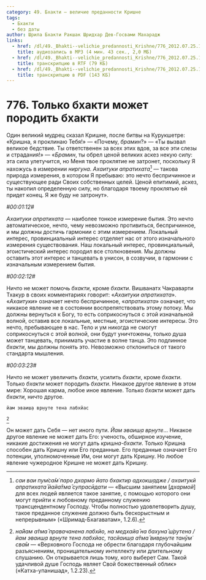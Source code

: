 ```yaml
---
category: 49. Бхакти — величие преданности Кришне
tags:
  - Бхакти
  - без даты
author: Шрила Бхакти Ракшак Шридхар Дев-Госвами Махарадж
links:
  - href: /dl/49._Bhakti--velichie_predannosti_Krishne/776_2012.07.25.13_ShridharMj_Tolko_bhakti_mojet_porodit_bhakti.mp3
    title: аудиозапись в MP3 (4 мин. 43 сек., 2,0 МБ)
  - href: /dl/49._Bhakti--velichie_predannosti_Krishne/776_2012.07.25.13_ShridharMj_Tolko_bhakti_mojet_porodit_bhakti.rtf
    title: транскрипцию в RTF (79 КБ)
  - href: /dl/49._Bhakti--velichie_predannosti_Krishne/776_2012.07.25.13_ShridharMj_Tolko_bhakti_mojet_porodit_bhakti.pdf
    title: транскрипцию в PDF (143 КБ)
---
```


# 776. Только бхакти может породить бхакти

Один великий мудрец сказал Кришне, после битвы на Курукшетре: «Кришна, я проклинаю Тебя!» — «Почему, *брамин*?» — «Ты вызвал великое бедствие. Ты ответственен за всех этих вдов, за все эти слезы и страдания!» — «*Брамин*, ты обрел ценой великих аскез некую силу: эта сила улетучится, но Меня твое проклятие не затронет, поскольку Я нахожусь в измерении *ниргуна*. *Ахаитуки* *апратихата*[^_ftn1] — такова природа измерения, в котором Я пребываю: это нечто беспричинное и существующее ради Своих собственных целей. Ценой епитимий, аскез, ты накопил определенную силу, но благодаря твоему проклятью ей придет конец. Я же буду не затронут».

*#00:01:12#*

*Ахаитуки апратихата* — наиболее тонкое измерение бытия. Это нечто автоматическое, нечто, чему невозможно противиться, беспричинное, и мы должны достичь гармонии с этим измерением. Локальный интерес, провинциальный интерес отделяет нас от этого изначального измерения существования. Наш локальный интерес, провинциальный, эгоистический интерес породил все столкновения. Мы должны оставить этот интерес и танцевать в унисон, в созвучии, в гармонии с изначальным измерением бытия.

*#00:02:12#*

Ничто не может помочь *бхакти*, кроме *бхакти*. Вишванатх Чакраварти Тхакур в своих комментариях говорит: «*Ахаитуки апратихата*». «*Ахаитуки*» означает нечто беспричинное, «*апратихата*» означает, что никакое явление не в состоянии воспрепятствовать этому потоку. Мы должны вернуться к Богу, то есть соприкоснуться с этой изначальной волной, оставив все локальные, местные, эгоистические интересы. Это нечто, пребывающее в нас. Тело и ум никогда не смогут соприкоснуться с этой волной, они будут уничтожены, только душа может танцевать, принимать участие в волне танца. Это подлинное *бхакти*, мы должны понять это. Невозможно отклониться от такого стандарта мышления.

*#00:03:23#*

Ничто не может увеличить *бхакти*, усилить *бхакти*, кроме *бхакти*. Только *бхакти* может породить *бхакти*. Никакое другое явление в этом мире: Хорошая карма, любое иное явление. Только *бхакти* может дать *бхакти*, ничто другое.

    йам эваиш̣а вр̣н̣уте тена лабхйас
[^_ftn2]

Он может дать Себя — нет иного пути. *Йам эваиш̣а вр̣н̣уте*… Никакое другое явление не может дать Его: ученость, обширное изучение, никакие достижения не могут дать *кришна-бхакти*. Только Кришна способен дать Кришну или Его преданные. Его преданные означает Его потенции, уполномоченные Им, они могут дать Кришну. Но любое явление чужеродное Кришне не может дать Кришну.



[^_ftn1]: *саи ваи пум̇са̄м̇ паро дхармо йато бхактир адхокш̣адже / ахаитукй апратихата̄ йайа̄тма̄ супрасӣдати* — «Высшим занятием [*дхармой*] для всех людей является такое занятие, с помощью которого они могут прийти к любовному преданному служению трансцендентному Господу. Чтобы полностью удовлетворить душу, такое преданное служение должно быть бескорыстным и непрерывным» («Шримад-Бхагаватам», 1.2.6).

[^_ftn2]: *на̄йам а̄тма̄ правачанена лабхйо, на медхайа̄ на бахуна̄ ш́рутена / йам эваиш̣а вр̣н̣уте тена лабхйас, тасйаиш̣а а̄тма̄ вивр̣н̣уте танӯм̇ сва̄м* — «Верховного Господа не обрести благодаря глубочайшим разъяснениям, проницательному интеллекту или длительному слушанию. Он открывается лишь тому, кого выберет Сам. Такой удачливой душе Господь являет Свой божественный облик» («Катха-упанишад», 1.2.23).

